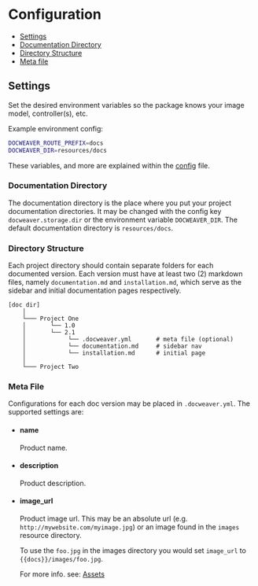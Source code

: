 # Configuration

- [Settings](#settings)
- [Documentation Directory](#documentation-directory)
- [Directory Structure](#directory-structure)
- [Meta file](#meta-file)

<a name="settings"></a>
## Settings

Set the desired environment variables so the package knows your image model, controller(s), etc. 

Example environment config:
```bash
DOCWEAVER_ROUTE_PREFIX=docs
DOCWEAVER_DIR=resources/docs
```

These variables, and more are explained within the [config](https://github.com/reliqarts/laravel-docweaver/blob/master/config/config.php) file.

<a name="documentation-directory"></a>
### Documentation Directory

The documentation directory is the place where you put your project documentation directories. It may be changed with the config key `docweaver.storage.dir` or the environment variable `DOCWEAVER_DIR`. The default documentation directory is `resources/docs`.

<a name="directory-structure"></a>
### Directory Structure

Each project directory should contain separate folders for each documented version. Each version must have at least two (2) markdown files, namely `documentation.md` and `installation.md`, which serve as the sidebar and initial documentation pages respectively.

```
[doc dir]
    │
    └─── Project One
    │       └── 1.0 
    │       └── 2.1
    │            └── .docweaver.yml       # meta file (optional)
    │            └── documentation.md     # sidebar nav
    │            └── installation.md      # initial page
    │
    └─── Project Two
```

<a name="meta-file"></a>
### Meta File

Configurations for each doc version may be placed in `.docweaver.yml`. The supported settings are:
- #### name
    Product name.
- #### description
    Product description.

- #### image_url
    Product image url. This may be an absolute url (e.g. `http://mywebsite.com/myimage.jpg`) or an image found in the `images` resource directory.

    To use the `foo.jpg` in the images directory you would set `image_url` to `{{docs}}/images/foo.jpg`.

    For more info. see: [Assets](/docs/{{version}}/assets)